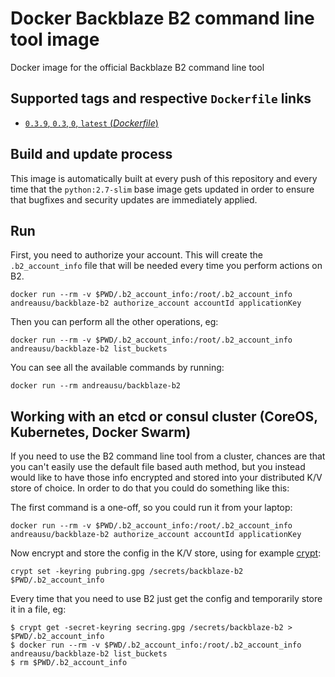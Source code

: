 # Docker Backblaze B2 command line tool image

Docker image for the official Backblaze B2 command line tool

## Supported tags and respective `Dockerfile` links

-	[`0.3.9`, `0.3`, `0`, `latest` (*Dockerfile*)](https://github.com/primait/docker-filebeat/blob/master/Dockerfile)

## Build and update process

This image is automatically built at every push of this repository and every time that the `python:2.7-slim` base image gets updated in order to ensure that bugfixes and security updates are immediately applied.

## Run

First, you need to authorize your account.
This will create the `.b2_account_info` file that will be needed every time you perform actions on B2.

`docker run --rm -v $PWD/.b2_account_info:/root/.b2_account_info andreausu/backblaze-b2 authorize_account accountId applicationKey`

Then you can perform all the other operations, eg:

`docker run --rm -v $PWD/.b2_account_info:/root/.b2_account_info andreausu/backblaze-b2 list_buckets`

You can see all the available commands by running:

`docker run --rm andreausu/backblaze-b2`

## Working with an etcd or consul cluster (CoreOS, Kubernetes, Docker Swarm)

If you need to use the B2 command line tool from a cluster, chances are that you can't easily use the default file based auth method, but you instead would like to have those info encrypted and stored into your distributed K/V store of choice.
In order to do that you could do something like this:

The first command is a one-off, so you could run it from your laptop:

`docker run --rm -v $PWD/.b2_account_info:/root/.b2_account_info andreausu/backblaze-b2 authorize_account accountId applicationKey`

Now encrypt and store the config in the K/V store, using for example [crypt](https://xordataexchange.github.io/crypt/):

`crypt set -keyring pubring.gpg /secrets/backblaze-b2 $PWD/.b2_account_info`

Every time that you need to use B2 just get the config and temporarily store it in a file, eg:

```
$ crypt get -secret-keyring secring.gpg /secrets/backblaze-b2 > $PWD/.b2_account_info
$ docker run --rm -v $PWD/.b2_account_info:/root/.b2_account_info andreausu/backblaze-b2 list_buckets
$ rm $PWD/.b2_account_info
```
